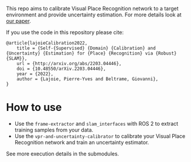 This repo aims to calibrate Visual Place Recognition network to a target environment and provide uncertainty estimation. For more details look at [our paper](http://arxiv.org/abs/2203.04446).

If you use the code in this repository please cite:
```
@article{lajoieCalibration2022,
	title = {Self-{Supervised} {Domain} {Calibration} and {Uncertainty} {Estimation} for {Place} {Recognition} via {Robust} {SLAM}},
	url = {http://arxiv.org/abs/2203.04446},
	doi = {10.48550/arXiv.2203.04446},
	year = {2022},
	author = {Lajoie, Pierre-Yves and Beltrame, Giovanni},
}
```

# How to use

- Use the `frame-extractor` and `slam_interfaces` with ROS 2 to extract training samples from your data.
- Use the `vpr-and-uncertainty-calibrator` to calibrate your Visual Place Recognition network and train an uncertainty estimator.

See more execution details in the submodules.
